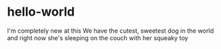 # hello-world
I'm completely new at this
We have the cutest, sweetest dog in the world and right now she's sleeping on the couch with her squeaky toy
